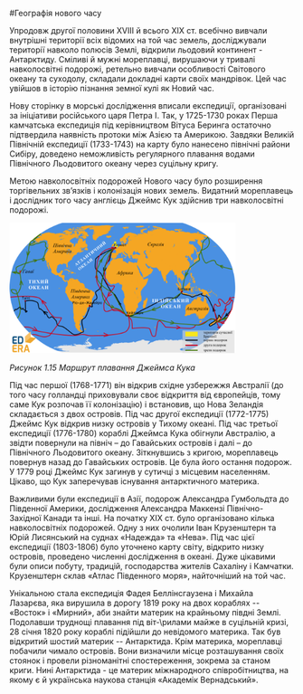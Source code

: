 #Географія нового часу

 Упродовж другої половини XVIII й всього XIX ст. всебічно вивчали внутрішні території всіх відомих на той час земель, досліджували території навколо полюсів Землі, відкрили льодовий континент - Антарктиду. Сміливі й мужні мореплавці, вирушаючи у тривалі навколосвітні подорожі, ретельно вивчали особливості Світового океану та суходолу, складали докладні карти своїх мандрівок. Цей час увійшов в історію пізнання земної кулі як <span class="p1">Новий час</span>.
 
 

Нову сторінку в морські дослідження вписали експедиції, організовані за ініціативи російського царя Петра І. Так, у 1725-1730 роках Перша камчатська експедиція під керівництвом <span class="p1">Вітуса Беринга</span> остаточно підтвердила наявність протоки між Азією та Америкою. Завдяки Великій Північній експедиції (1733-1743) на карту було нанесено північні райони Сибіру, доведено неможливість регулярного плавання водами Північного Льодовитого океану через суцільну кригу. 


Метою навколосвітніх подорожей Нового часу було розширення торгівельних зв’язків і колонізація нових земель.
Видатний мореплавець і дослідник того часу англієць <span class="p1">Джеймс Кук</span> здійснив три навколосвітні подорожі.

<div class="center">
<img src="../pics/kuk.svg" width="400px" class="center"/>
<p><i>Рисунок 1.15  Маршрут плавання Джеймса Кука</i></p>
</div>

Під час першої (1768-1771) він відкрив східне узбережжя Австралії (до того часу голландці приховували своє відкриття від європейців, тому саме Кук розпочав її колонізацію) і встановив, що Нова Зеландія складається з двох островів. Під час другої експедиції (1772-1775) Джеймс Кук відкрив низку островів у Тихому океані. Під час третьої експедиції (1776-1780) кораблі Джеймса Кука обігнули Австралію, а звідти повернули на північ – до Гавайських островів і далі – до Північного Льодовитого океану. Зіткнувшись з кригою, мореплавець повернув назад до Гавайських островів. Це була його остання подорож. У 1779 році Джеймс Кук загинув у сутичці з місцевим населенням. Цікаво, що Кук заперечував існування антарктичного материка.


Важливими були експедиції в Азії, подорож <span class="p1">Александра Гумбольдта</span> до Південної Америки, дослідження <span class="p1">Александра Маккензі</span> Північно-Західної Канади та інші. На початку XIX ст. було організовано кілька навколосвітніх подорожей. Одну з них очолили <span class="p1">Іван Крузенштерн</span> та <span class="p1">Юрій Лисянський</span> на суднах «Надежда» та «Нева». Під час цієї експедиції (1803-1806) було уточнено карту світу, відкрито низку островів, проведено численні дослідження в океані. Дуже цікавими були описи побуту, традицій, господарства жителів Сахаліну і Камчатки. Крузенштерн склав «Атлас Південного моря», найточніший на той час.


Унікальною стала експедиція <span class="p1">Фадея Беллінсгаузена</span> і <span class="p1">Михайла Лазарєва</span>, яка вирушила в дорогу 1819 року на двох кораблях -- «Восток» і «Мирний», аби знайти материк на крайньому півдні Землі. Подолавши труднощі плавання під віт-\\рилами майже в суцільній кризі, 28 січня 1820 року кораблі підійшли до невідомого материка. Так був відкритий шостий материк -- Антарктида. Крім материка, мореплавці побачили чимало островів. Вони визначили місце розташування своїх стоянок і провели різноманітні спостереження, зокрема за станом криги. Нині Антарктида - це материк міжнародного співробітництва, на якому є й українська наукова станція «Академік Вернадський».
